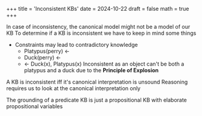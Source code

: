+++
title = 'Inconsistent KBs'
date = 2024-10-22
draft = false
math = true
+++

In case of inconsistency, the canonical model might not be a model of our KB
To determine if a KB is inconsistent we have to keep in mind some things
- Constraints may lead to contradictory knowledge
	- Platypus(perry) $\leftarrow$
	- Duck(perry) $\leftarrow$
	-  $\leftarrow$ Duck(x), Platypus(x)
	Inconsistent as an object can't be both a platypus and a duck due to the **Principle of Explosion**

A KB is inconsistent iff it's canonical interpretation is unsound
Reasoning requires us to look at the canonical interpretation only

The grounding of a predicate KB is just a propositional KB with elaborate propositional variables 